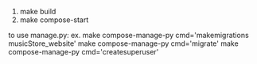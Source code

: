 1. make build
2. make compose-start


to use manage.py: 
ex. make compose-manage-py cmd='makemigrations musicStore_website'
make compose-manage-py cmd='migrate'
make compose-manage-py cmd='createsuperuser'
